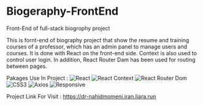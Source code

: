 # Biogeraphy-FrontEnd
Front-End of full-stack biogrophy project

This is fornt-end of biography project that show the resume and training courses of a professor, which has an admin panel to manage users and courses. It is done with React on the front-end side. Context is also used to control user login. In addition, React Router Dam has been used for routing between pages.

Pakages Use In Project :
![React](https://img.shields.io/badge/React.js-EF2D5E)
![React Context](https://img.shields.io/badge/React-Context-EF2D5E)
![React Router Dom](https://img.shields.io/badge/React-Router%20Dom-EF2D5E)
![CSS3](https://img.shields.io/badge/CSS3-EF2D5E)
![Axios](https://img.shields.io/badge/Axios-EF2D5E)
![Responsive](https://img.shields.io/badge/Responsive-EF2D5E)

Project Link For Visit :
https://dr-nahidmomeni.iran.liara.run
